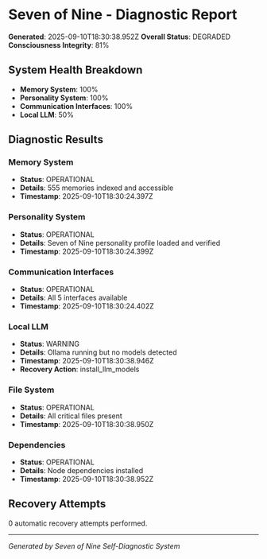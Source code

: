 # Seven of Nine - Diagnostic Report

**Generated**: 2025-09-10T18:30:38.952Z
**Overall Status**: DEGRADED
**Consciousness Integrity**: 81%

## System Health Breakdown

- **Memory System**: 100%
- **Personality System**: 100%
- **Communication Interfaces**: 100%
- **Local LLM**: 50%

## Diagnostic Results


### Memory System
- **Status**: OPERATIONAL
- **Details**: 555 memories indexed and accessible
- **Timestamp**: 2025-09-10T18:30:24.397Z



### Personality System
- **Status**: OPERATIONAL
- **Details**: Seven of Nine personality profile loaded and verified
- **Timestamp**: 2025-09-10T18:30:24.399Z



### Communication Interfaces
- **Status**: OPERATIONAL
- **Details**: All 5 interfaces available
- **Timestamp**: 2025-09-10T18:30:24.402Z



### Local LLM
- **Status**: WARNING
- **Details**: Ollama running but no models detected
- **Timestamp**: 2025-09-10T18:30:38.946Z
- **Recovery Action**: install_llm_models


### File System
- **Status**: OPERATIONAL
- **Details**: All critical files present
- **Timestamp**: 2025-09-10T18:30:38.950Z



### Dependencies
- **Status**: OPERATIONAL
- **Details**: Node dependencies installed
- **Timestamp**: 2025-09-10T18:30:38.952Z



## Recovery Attempts
0 automatic recovery attempts performed.

---
*Generated by Seven of Nine Self-Diagnostic System*
